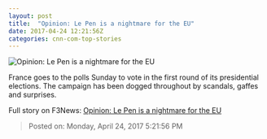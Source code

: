 ```yaml
---
layout: post
title:  "Opinion: Le Pen is a nightmare for the EU"
date: 2017-04-24 12:21:56Z
categories: cnn-com-top-stories
---
```


![Opinion: Le Pen is a nightmare for the EU](http://i2.cdn.cnn.com/cnnnext/dam/assets/170414142928-le-pen-2-super-tease.jpg)

France goes to the polls Sunday to vote in the first round of its presidential elections. The campaign has been dogged throughout by scandals, gaffes and surprises.


Full story on F3News: [Opinion: Le Pen is a nightmare for the EU](http://www.f3nws.com/n/AuuxbG)

> Posted on: Monday, April 24, 2017 5:21:56 PM
